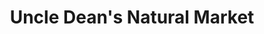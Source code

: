 ---
title: "Uncle Dean's Natural Market"
url: /waterville/uncle-deans-natural-market/
shop: Supermarkt
---
